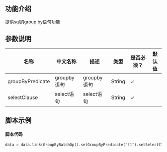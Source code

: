 
## 功能介绍
提供sql的group by语句功能

## 参数说明
<!-- This is the start of auto-generated parameter info -->
<!-- DO NOT EDIT THIS PART!!! -->
| 名称 | 中文名称 | 描述 | 类型 | 是否必须？ | 默认值 |
| --- | --- | --- | --- | --- | --- |
| groupByPredicate | groupby语句 | groupby语句 | String | ✓ |  |
| selectClause | select语句 | select语句 | String | ✓ |  |<!-- This is the end of auto-generated parameter info -->

## 脚本示例
#### 脚本代码

```python
data = data.link(GroupByBatchOp().setGroupByPredicate("f1").setSelectClause("f1,avg(f2) as f2"))
```
